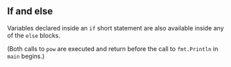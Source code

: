 ## If and else

Variables declared inside an `if` short statement are also available inside any of the `else` blocks.

(Both calls to `pow` are executed and return before the call to `fmt.Println` in `main` begins.)
